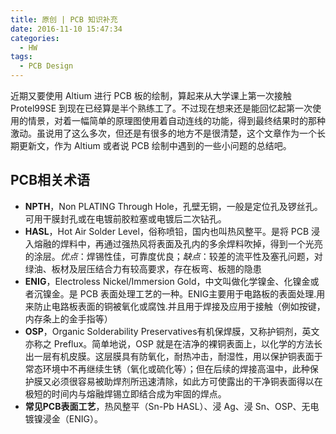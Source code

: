 ```yaml
---
title: 原创 | PCB 知识补充
date: 2016-11-10 15:47:34
categories:
  - HW
tags:
  - PCB Design
---
```


近期又要使用 Altium 进行 PCB 板的绘制，算起来从大学课上第一次接触 Protel99SE 到现在已经算是半个熟练工了。不过现在想来还是能回忆起第一次使用的情景，对着一幅简单的原理图使用着自动连线的功能，得到最终结果时的那种激动。虽说用了这么多次，但还是有很多的地方不是很清楚，这个文章作为一个长期更新文，作为 Altium 或者说 PCB 绘制中遇到的一些小问题的总结吧。

<!--more-->

## PCB相关术语

+ **NPTH**，Non PLATING Through Hole，孔壁无铜，一般是定位孔及锣丝孔。可用干膜封孔或在电镀前胶粒塞或电镀后二次钻孔。
+ **HASL**，Hot Air Solder Level，俗称喷铅，国内也叫热风整平。是将 PCB 浸入熔融的焊料中，再通过强热风将表面及孔内的多余焊料吹掉，得到一个光亮的涂层。*优点*：焊锡性佳，可靠度优良；*缺点*：较差的流平性及塞孔问题，对绿油、板材及层压结合力有较高要求，存在板弯、板翘的隐患
+ **ENIG**，Electroless Nickel/Immersion Gold，中文叫做化学镍金、化镍金或者沉镍金。是 PCB 表面处理工艺的一种。ENIG主要用于电路板的表面处理.用来防止电路板表面的铜被氧化或腐蚀.并且用于焊接及应用于接触（例如按键，内存条上的金手指等）
+ **OSP**，Organic Solderability Preservatives有机保焊膜，又称护铜剂，英文亦称之 Preflux。简单地说，OSP 就是在洁净的裸铜表面上，以化学的方法长出一层有机皮膜。这层膜具有防氧化，耐热冲击，耐湿性，用以保护铜表面于常态环境中不再继续生锈（氧化或硫化等）；但在后续的焊接高温中，此种保护膜又必须很容易被助焊剂所迅速清除，如此方可使露出的干净铜表面得以在极短的时间内与熔融焊锡立即结合成为牢固的焊点。
+ **常见PCB表面工艺**，热风整平（Sn-Pb HASL）、浸 Ag、浸 Sn、OSP、无电镀镍浸金（ENIG）。